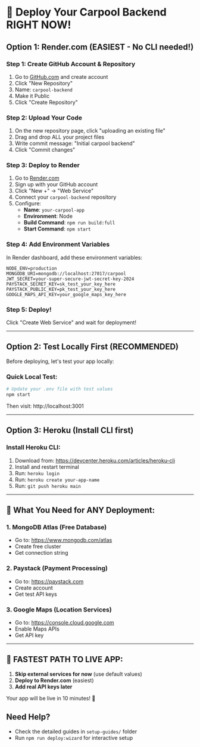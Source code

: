 # 🚀 Deploy Your Carpool Backend RIGHT NOW!

## Option 1: Render.com (EASIEST - No CLI needed!)

### Step 1: Create GitHub Account & Repository
1. Go to [GitHub.com](https://github.com) and create account
2. Click "New Repository"
3. Name: `carpool-backend`
4. Make it Public
5. Click "Create Repository"

### Step 2: Upload Your Code
1. On the new repository page, click "uploading an existing file"
2. Drag and drop ALL your project files
3. Write commit message: "Initial carpool backend"
4. Click "Commit changes"

### Step 3: Deploy to Render
1. Go to [Render.com](https://render.com)
2. Sign up with your GitHub account
3. Click "New +" → "Web Service"
4. Connect your `carpool-backend` repository
5. Configure:
   - **Name**: `your-carpool-app`
   - **Environment**: Node
   - **Build Command**: `npm run build:full`
   - **Start Command**: `npm start`

### Step 4: Add Environment Variables
In Render dashboard, add these environment variables:

```
NODE_ENV=production
MONGODB_URI=mongodb://localhost:27017/carpool
JWT_SECRET=your-super-secure-jwt-secret-key-2024
PAYSTACK_SECRET_KEY=sk_test_your_key_here
PAYSTACK_PUBLIC_KEY=pk_test_your_key_here  
GOOGLE_MAPS_API_KEY=your_google_maps_key_here
```

### Step 5: Deploy!
Click "Create Web Service" and wait for deployment!

---

## Option 2: Test Locally First (RECOMMENDED)

Before deploying, let's test your app locally:

### Quick Local Test:
```bash
# Update your .env file with test values
npm start
```

Then visit: http://localhost:3001

---

## Option 3: Heroku (Install CLI first)

### Install Heroku CLI:
1. Download from: https://devcenter.heroku.com/articles/heroku-cli
2. Install and restart terminal
3. Run: `heroku login`
4. Run: `heroku create your-app-name`
5. Run: `git push heroku main`

---

## 🎯 What You Need for ANY Deployment:

### 1. MongoDB Atlas (Free Database)
- Go to: https://www.mongodb.com/atlas
- Create free cluster
- Get connection string

### 2. Paystack (Payment Processing)  
- Go to: https://paystack.com
- Create account
- Get test API keys

### 3. Google Maps (Location Services)
- Go to: https://console.cloud.google.com
- Enable Maps APIs
- Get API key

---

## 🚨 FASTEST PATH TO LIVE APP:

1. **Skip external services for now** (use default values)
2. **Deploy to Render.com** (easiest)
3. **Add real API keys later**

Your app will be live in 10 minutes! 🎉

## Need Help?
- Check the detailed guides in `setup-guides/` folder
- Run `npm run deploy:wizard` for interactive setup
